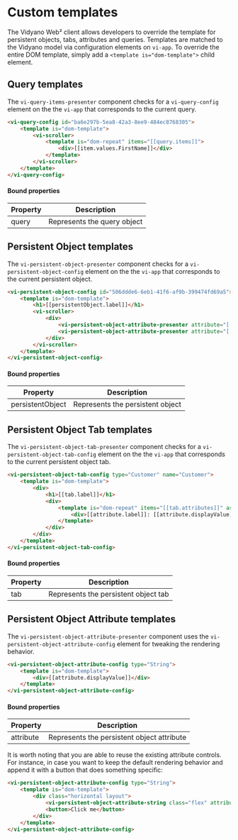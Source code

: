 # Custom templates

The Vidyano Web² client allows developers to override the template for persistent objects, tabs, attributes and queries. Templates are matched to the Vidyano model via configuration elements on ```vi-app```. To override the entire DOM template, simply add a ```<template is="dom-template">``` child element.

## Query templates

The ```vi-query-items-presenter``` component checks for a ```vi-query-config``` element on the the ```vi-app``` that corresponds to the current query.

```html
<vi-query-config id="ba6e297b-5ea8-42a3-8ee9-484ec8768305">
	<template is="dom-template">
		<vi-scroller>
			<template is="dom-repeat" items="[[query.items]]">
				<div>[[item.values.FirstName]]</div>
			</template>
		</vi-scroller>
	</template>
</vi-query-config>
```

#### Bound properties
| Property      | Description                 |
| ------------- | --------------------------- |
| query         | Represents the query object |

## Persistent Object templates

The ```vi-persistent-object-presenter``` component checks for a ```vi-persistent-object-config``` element on the the ```vi-app``` that corresponds to the current persistent object.

```html
<vi-persistent-object-config id="506ddde6-6eb1-41f6-af9b-399474fd69a5">
	<template is="dom-template">
		<h1>[[persistentObject.label]]</h1>
		<vi-scroller>
			<div>
				<vi-persistent-object-attribute-presenter attribute="[[persistentObject.attributes.FirstName]]" non-edit no-label></vi-persistent-object-attribute-presenter>
				<vi-persistent-object-attribute-presenter attribute="[[persistentObject.attributes.LastName]]"></vi-persistent-object-attribute-presenter>
			</div>
		</vi-scroller>
	</template>
</vi-persistent-object-config>
```

#### Bound properties
| Property         | Description                      |
| ---------------- | -------------------------------- |
| persistentObject | Represents the persistent object |

## Persistent Object Tab templates

The ```vi-persistent-object-tab-presenter``` component checks for a ```vi-persistent-object-tab-config``` element on the the ```vi-app``` that corresponds to the current persistent object tab.

```html
<vi-persistent-object-tab-config type="Customer" name="Customer">
	<template is="dom-template">
		<div>
			<h1>[[tab.label]]</h1>
			<div>
				<template is="dom-repeat" items="[[tab.attributes]]" as="attribute">
					<div>[[attribute.label]]: [[attribute.displayValue]]</div>
				</template>
			</div>
		</div>
	</template>
</vi-persistent-object-tab-config>
```

#### Bound properties
| Property | Description                          |
| -------- | ------------------------------------ |
| tab      | Represents the persistent object tab |

## Persistent Object Attribute templates

The ```vi-persistent-object-attribute-presenter``` component uses the ```vi-persistent-object-attribute-config``` element for tweaking the rendering behavior.

```html
<vi-persistent-object-attribute-config type="String">
	<template is="dom-template">
		<div>[[attribute.displayValue]]</div>
	</template>
</vi-persistent-object-attribute-config>
```

#### Bound properties
| Property  | Description                                |
| --------- | ------------------------------------------ |
| attribute | Represents the persistent object attribute |

It is worth noting that you are able to reuse the existing attribute controls. For instance, in case you want to keep the default rendering behavior and append it with a button that does something specific:

```html
<vi-persistent-object-attribute-config type="String">
	<template is="dom-template">
		<div class="horizontal layout">
			<vi-persistent-object-attribute-string class="flex" attribute="[[attribute]]"></vi-persistent-object-attribute-string>
			<button>Click me</button>
		</div>
	</template>
</vi-persistent-object-attribute-config>
```